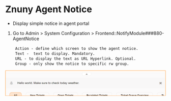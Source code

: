 # Znuny Agent Notice
- Display simple notice in agent portal

1. Go to Admin > System Configuration > Frontend::NotifyModule###880-AgentNotice

		Action - define which screen to show the agent notice.
		Text -  text to display. Mandatory.
		URL - to display the text as URL Hyperlink. Optional.
		Group - only show the notice to specific rw group.
		
		
![agent_notice](agent_notice.png)